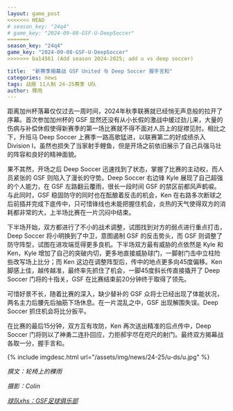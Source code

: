 ```yaml
---
layout: game_post
<<<<<<< HEAD
# season_key: "24q4"
# game_key: "2024-09-08-GSF-U-DeepSoccer"
=======
season_key: "24q4"
game_key: "2024-09-08-GSF-U-DeepSoccer"
>>>>>>> ba14561 (Add season 2024-2025; add u vs deep soccer)

title:  "新赛季揭幕战 GSF United 与 Deep Soccer 握手言和"
categories: news
tags: 战报 11人制 24-25赛季 U队
author: 稞雨
---
```


距离加州杯落幕仅仅过去一周时间，2024年秋季联赛就已经悄无声息般的拉开了序幕。首次参加加州杯的 GSF 显然还没有从小长假的激战中缓过劲儿来，大量的伤病与补偿休假使得新赛季的第一场比赛就不得不面对人员上的捉襟见肘。相比之下，升班马 Deep Soccer 上赛季一路高歌猛进，以联赛第二的好成绩杀入 Division I，虽然也损失了当家射手鲤鱼，但是开场之前依旧展示了自己兵强马壮的阵容和良好的精神面貌。

果不其然，开场之后 Deep Soccer 迅速找到了状态，掌握了比赛的主动权，而人员紧张的 GSF 则陷入了漫长的守势。Deep Soccer 右边锋 Kyle 展现了自己超强的个人能力，在 GSF 左路翻云覆雨，很长一段时间 GSF 的禁区前都风声鹤唳。与此同时，GSF 稳固防守的同时也在酝酿着反击的机会，Ken 在右路多次断球之后前插并完成下底传中，只可惜锋线也未能把握住机会，炎热的天气使得双方的消耗都非常的大，上半场比赛在一片沉闷中结束。

下半场开始，双方都进行了不小的战术调整，试图找到对方的弱点进行重点打击，Deep Soccer 将小明换到了中卫，意图遏制 GSF 的反击势头，而 GSF 则调整了防守阵型，试图在进攻端觅得更多良机。下半场双方最有威胁的点依然是 Kyle 和 Ken，Kyle 增加了自己的突破内切，更多地直接威胁球门，一脚射门击中立柱险些改写场上比分；而 Ken 这边在调整阵型后，传中的地点更多向45度偏移。Ken 脚感上佳，越传越准，最终率先抓住了机会，一脚45度斜长传直接撬开了 Deep Soccer 门将的十指关，GSF 在比赛结束前20分钟终于取得了领先。

<!-- {% include imgdesc.html url="/assets/img/news/24-25/u-ds/1.gif" %} -->

可惜好景不长，随着比赛的深入，缺少替补的 GSF 众将士已经出现了体能状况，两名主力后腰先后抽筋下场休息。在一片混乱之中，GSF 出现解围失误。Deep Soccer 抓住机会将比分扳平。

<!-- {% include imgdesc.html url="/assets/img/news/24-25/u-ds/2.gif" %} -->

在比赛的最后15分钟，双方互有攻防，Ken 再次送出精准的后点传中，Deep Soccer 门将则以了神勇二连扑回应，力拒郝宇尽在咫尺的射门。最终双方揭幕战各取一分，握手言和。

{% include imgdesc.html url="/assets/img/news/24-25/u-ds/u.jpg" %}

*撰文：轮椅上的稞雨*

*摄影：Colin*

[*球队xhs：GSF足球俱乐部*](https://www.xiaohongshu.com/user/profile/61dfc801000000001000bfa6)
